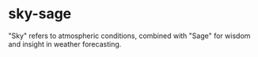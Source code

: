 # sky-sage
"Sky" refers to atmospheric conditions, combined with "Sage" for wisdom and insight in weather forecasting.
